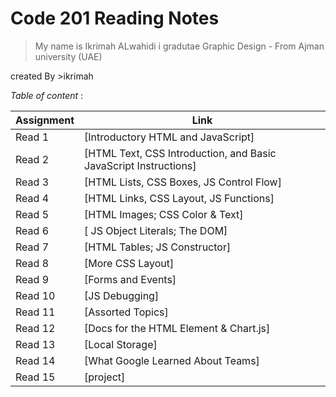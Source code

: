 # Code 201 Reading Notes

>My name is Ikrimah ALwahidi 
 >i gradutae Graphic Design - From Ajman university (UAE)



created By >ikrimah


  *Table of content* :



   |   Assignment  |         Link                                                             |
   |---------------|--------------------------------------------------------------------------|                                  
   |  Read 1       | [Introductory HTML and JavaScript]                                       |
   |  Read 2       | [HTML Text, CSS Introduction, and Basic JavaScript Instructions]         |         
   |  Read 3       | [HTML Lists, CSS Boxes, JS Control Flow]                                 |
   |  Read 4       | [HTML Links, CSS Layout, JS Functions]                                   | 
   |  Read 5       | [HTML Images; CSS Color & Text]                                          |
   |  Read 6       | [ JS Object Literals; The DOM]                                           |
   |  Read 7       | [HTML Tables; JS Constructor]                                            | 
   |  Read 8       | [More CSS Layout]                                                        |
   |  Read 9       | [Forms and Events]                                                       | 
   |  Read 10      | [JS Debugging]                                                           |
   |  Read 11      | [Assorted Topics]                                                        |
   |  Read 12      | [Docs for the HTML <canvas> Element & Chart.js]                          |
   |  Read 13      | [Local Storage]                                                          |
   |  Read 14      | [What Google Learned About Teams]                                        |
   |  Read 15      | [project]                                                                |          

